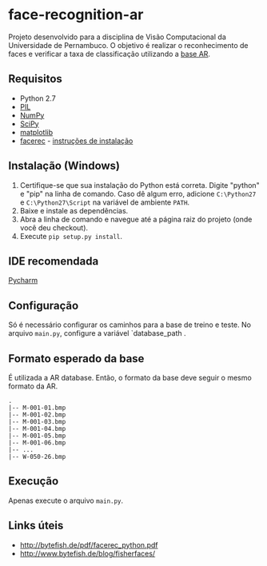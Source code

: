 # face-recognition-ar
Projeto desenvolvido para a disciplina de Visão Computacional da Universidade de Pernambuco. O objetivo é realizar o reconhecimento de faces e verificar a taxa de classificação utilizando a [base AR](http://www2.ece.ohio-state.edu/~aleix/ARdatabase.html).

## Requisitos ##
* Python 2.7
* [PIL](http://www.pythonware.com/products/pil/)
* [NumPy](http://www.numpy.org/)
* [SciPy](http://sourceforge.net/projects/scipy/files/latest/download?source=files)
* [matplotlib](http://matplotlib.org/)
* [facerec](https://github.com/bytefish/facerec) - [instruções de instalação](http://bytefish.de/dev/facerec/install/index.html)

## Instalação (Windows) ##
1. Certifique-se que sua instalação do Python está correta. Digite "python" e "pip" na linha de comando. Caso dê algum erro, adicione `C:\Python27` e `C:\Python27\Script` na variável de ambiente `PATH`. 
2. Baixe e instale as dependências.
3. Abra a linha de comando e navegue até a página raiz do projeto (onde você deu checkout).
4. Execute `pip setup.py install`.

## IDE recomendada ##
[Pycharm](https://www.jetbrains.com/pycharm/)

## Configuração ##
Só é necessário configurar os caminhos para a base de treino e teste. No arquivo `main.py`, configure a variável `database_path .

## Formato esperado da base ##
É utilizada a AR database. Então, o formato da base deve seguir o mesmo formato da AR.

```
.
|-- M-001-01.bmp
|-- M-001-02.bmp
|-- M-001-03.bmp
|-- M-001-04.bmp
|-- M-001-05.bmp
|-- M-001-06.bmp
|-- ...
|-- W-050-26.bmp
```

## Execução ##
Apenas execute o arquivo `main.py`.

## Links úteis ##

* http://bytefish.de/pdf/facerec_python.pdf
* http://www.bytefish.de/blog/fisherfaces/
